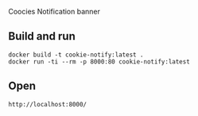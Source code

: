 Coocies Notification banner

## Build and run
```
docker build -t cookie-notify:latest .
docker run -ti --rm -p 8000:80 cookie-notify:latest
```

## Open
```
http://localhost:8000/
```
